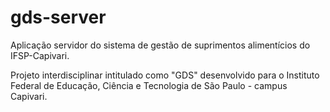 # gds-server
Aplicação servidor do sistema de gestão de suprimentos alimentícios do IFSP-Capivari.

Projeto interdisciplinar intitulado como "GDS" desenvolvido para o Instituto Federal de Educação, Ciência e Tecnologia de São Paulo - campus Capivari.
